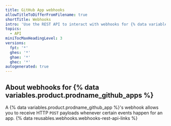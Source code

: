 ```yaml
---
title: GitHub App webhooks
allowTitleToDifferFromFilename: true
shortTitle: Webhooks
intro: 'Use the REST API to interact with webhooks for {% data variables.product.prodname_oauth_apps %}'
topics:
  - API
miniTocMaxHeadingLevel: 3
versions:
  fpt: '*'
  ghes: '*'
  ghae: '*'
  ghec: '*'
autogenerated: true
---
```


## About webhooks for {% data variables.product.prodname_github_apps %}

A {% data variables.product.prodname_github_app %}'s webhook allows you to receive HTTP `POST` payloads whenever certain events happen for an app. {% data reusables.webhooks.webhooks-rest-api-links %}


<!-- Content after this section is automatically generated -->
